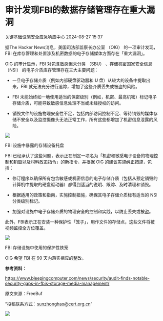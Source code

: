 #  审计发现FBI的数据存储管理存在重大漏洞   
 关键基础设施安全应急响应中心   2024-08-27 15:37  
  
据The Hacker News消息，美国司法部监察长办公室 （OIG） 的一项审计发现， FBI 在库存管理和处置涉及机密数据的电子存储媒体方面存在「重大漏洞」。  
  
OIG 的审计显示，FBI 对包含敏感但未分类 （SBU） 、存储机密国家安全信息 （NSI） 的电子介质库存管理存在三大主要问题：  
- 一旦电子存储介质（例如内部硬盘驱动器和 U 盘）从较大的设备中提取出来，FBI 就无法充分进行追踪，增加了这些介质丢失或被盗的风险。  
  
- FBI 未能始终如一地使用适当的保密级别（例如，机密、最高机密）标记电子存储介质，可能导致敏感信息处理不当或未经授权的访问。  
  
- 销毁文件的设施物理安全性不足，包括内部访问控制不足、等待销毁的媒体存储不安全以及监控摄像头无法正常工作，所有这些都增加了机密信息泄露的风险。  
  
![](https://mmbiz.qpic.cn/mmbiz_jpg/qq5rfBadR3ibUatuDGEBUweElTpWciadCv7AUfxs0xNfkibnX1fYzvpicjAgWUc48Qlnia69Yy8sxfHz23jiciagiarvvw/640?wx_fmt=jpeg&from=appmsg&tp=wxpic&wxfrom=5&wx_lazy=1&wx_co=1 "")  
  
FBI 设施中暴露的存储设备托盘  
  
FBI 已经承认了这些问题，表示正在制定一项名为「机密和敏感电子设备的物理控制和销毁以及材料政策指令」的新指令，并根据 OIG 的建议实施纠正措施，包括：  
- 修订程序以确保所有包含敏感或机密信息的电子存储介质（包括从预定销毁的计算机中提取的硬盘驱动器）都得到适当的说明、跟踪、及时清理和销毁。  
  
- 根据适用的政策和指南，实施控制措施，确保其电子存储介质标有适当的 NSI 分类级别标记。  
  
- 加强对设施中电子存储介质的物理安全的控制和实践，以防止丢失或被盗。  
  
此外，FBI表示正在安装一种保护性「笼子」，用作文件的存储点，这些文件将被视频监控全方位覆盖。  
  
![](https://mmbiz.qpic.cn/mmbiz_png/qq5rfBadR3ibUatuDGEBUweElTpWciadCvCgXBIZO0Rbdibsb1r5QCu5ld1U1ibZficvlYo559NkT48KdJ582AGngMA/640?wx_fmt=png&from=appmsg&tp=wxpic&wxfrom=5&wx_lazy=1&wx_co=1 "")  
  
FBI 存储设施中使用的保护性铁笼  
  
OIG 希望 FBI 在 90 天内落实相应的整改。  
  
**参考资料：**  
  
https://www.bleepingcomputer.com/news/security/audit-finds-notable-security-gaps-in-fbis-storage-media-management/  
  
  
  
原文来源：FreeBuf  
  
“投稿联系方式：sunzhonghao@cert.org.cn”  
  
![](https://mmbiz.qpic.cn/sz_mmbiz_jpg/iaz5iaQYxGogvC8qicuLNlkT5ibJnwu1leQiabRVqFk4Sb3q1fqrDhicLBNAqVY4REuTetY1zBYuUdic0nVhZR4FHpAfg/640?wx_fmt=other&wxfrom=5&wx_lazy=1&wx_co=1&tp=webp "")  
  
